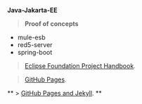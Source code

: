 **Java-Jakarta-EE**

> **Proof of concepts** 

- mule-esb
- red5-server
- spring-boot

> [Eclipse Foundation Project Handbook](https://www.eclipse.org/projects/handbook/#resources-commit).

> [GitHub Pages](https://pages.github.com/).

** > [GitHub Pages and Jekyll](https://www.youtube.com/watch?v=nN6QuNqmAwk&feature=emb_rel_end). **

